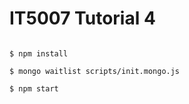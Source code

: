 # IT5007 Tutorial 4

<code>
$ npm install <br/>
$ mongo waitlist scripts/init.mongo.js <br/>
$ npm start
</code>
